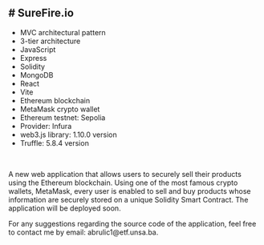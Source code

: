 <h2># SureFire.io</h2>
<ul>
<li>MVC architectural pattern</li>
<li>3-tier architecture</li>
<li>JavaScript</li>
<li>Express</li>
<li>Solidity</li>
<li>MongoDB</li>
<li>React</li>
<li>Vite</li>
<li>Ethereum blockchain</li>
<li>MetaMask crypto wallet</li>
<li>Ethereum testnet: Sepolia</li>
<li>Provider: Infura</li>
<li>web3.js library: 1.10.0 version</li>
<li>Truffle: 5.8.4 version</li>
</ul>
<br>

<p>A new web application that allows users to securely sell their products using the Ethereum blockchain. Using one of the most famous crypto wallets, MetaMask, every user is enabled to sell and buy products whose information are securely stored on a unique Solidity Smart Contract. The application will be deployed soon. 
</p>
<p>For any suggestions regarding the source code of the application, feel free to contact me by email: abrulic1@etf.unsa.ba.
</p>
